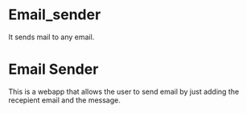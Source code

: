 # Email_sender
It sends mail to any email.
# Email Sender
This is a webapp that allows the user to send email by just adding the recepient email and the message.
